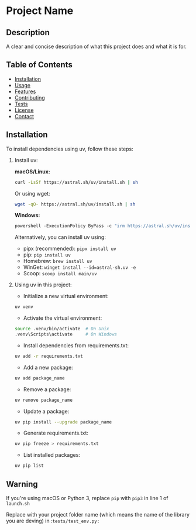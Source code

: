# Project Name

## Description
A clear and concise description of what this project does and what it is for.

## Table of Contents
- [Installation](#installation)
- [Usage](#usage)
- [Features](#features)
- [Contributing](#contributing)
- [Tests](#tests)
- [License](#license)
- [Contact](#contact)
## Installation

To install dependencies using uv, follow these steps:

1. Install uv:
   
   **macOS/Linux:**
   ```bash
   curl -LsSf https://astral.sh/uv/install.sh | sh
   ```
   Or using wget:
   ```bash
   wget -qO- https://astral.sh/uv/install.sh | sh
   ```

   **Windows:**
   ```powershell
   powershell -ExecutionPolicy ByPass -c "irm https://astral.sh/uv/install.ps1 | iex"
   ```

   Alternatively, you can install uv using:
   - pipx (recommended): `pipx install uv`
   - pip: `pip install uv`
   - Homebrew: `brew install uv`
   - WinGet: `winget install --id=astral-sh.uv -e`
   - Scoop: `scoop install main/uv`

2. Using uv in this project:

   - Initialize a new virtual environment:
   ```bash
   uv venv
   ```

   - Activate the virtual environment:
   ```bash
   source .venv/bin/activate  # On Unix
   .venv\Scripts\activate     # On Windows
   ```

   - Install dependencies from requirements.txt:
   ```bash
   uv add -r requirements.txt
   ```


   - Add a new package:
   ```bash
   uv add package_name
   ```

   - Remove a package:
   ```bash
   uv remove package_name
   ```

   - Update a package:
   ```bash
   uv pip install --upgrade package_name
   ```

   - Generate requirements.txt:
   ```bash
   uv pip freeze > requirements.txt
   ```

   - List installed packages:
   ```bash
   uv pip list
   ```

## Warning

If you're using macOS or Python 3, replace `pip` with `pip3` in line 1 of ```launch.sh```

Replace with your project folder name (which means the name of the library you are deving) in :```tests/test_env.py: ```